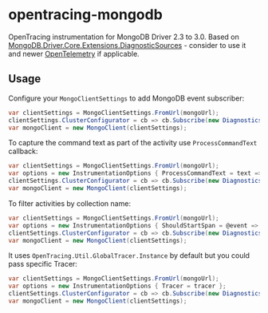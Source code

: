 # opentracing-mongodb

OpenTracing instrumentation for MongoDB Driver 2.3 to 3.0. 
Based on [MongoDB.Driver.Core.Extensions.DiagnosticSources](https://github.com/jbogard/MongoDB.Driver.Core.Extensions.DiagnosticSources) - consider to use it and newer [OpenTelemetry](https://github.com/open-telemetry/opentelemetry-dotnet) if applicable.

## Usage

Configure your `MongoClientSettings` to add MongoDB event subscriber:

```csharp
var clientSettings = MongoClientSettings.FromUrl(mongoUrl);
clientSettings.ClusterConfigurator = cb => cb.Subscribe(new DiagnosticsActivityEventSubscriber());
var mongoClient = new MongoClient(clientSettings);
```

To capture the command text as part of the activity use ```ProcessCommandText``` callback:

```csharp
var clientSettings = MongoClientSettings.FromUrl(mongoUrl);
var options = new InstrumentationOptions { ProcessCommandText = text => Console.WriteLine(text) };
clientSettings.ClusterConfigurator = cb => cb.Subscribe(new DiagnosticsActivityEventSubscriber(options));
var mongoClient = new MongoClient(clientSettings);
```

To filter activities by collection name:

```csharp
var clientSettings = MongoClientSettings.FromUrl(mongoUrl);
var options = new InstrumentationOptions { ShouldStartSpan = @event => !"collectionToIgnore".Equals(@event.GetCollectionName()) };
clientSettings.ClusterConfigurator = cb => cb.Subscribe(new DiagnosticsActivityEventSubscriber(options));
var mongoClient = new MongoClient(clientSettings);
```

It uses ```OpenTracing.Util.GlobalTracer.Instance``` by default but you could pass specific Tracer:

```csharp
var clientSettings = MongoClientSettings.FromUrl(mongoUrl);
var options = new InstrumentationOptions { Tracer = tracer };
clientSettings.ClusterConfigurator = cb => cb.Subscribe(new DiagnosticsActivityEventSubscriber(options));
var mongoClient = new MongoClient(clientSettings);
```
